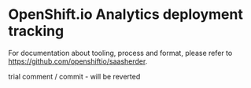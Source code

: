# OpenShift.io Analytics deployment tracking

For documentation about tooling, process and format, please refer to https://github.com/openshiftio/saasherder.

trial comment / commit - will be reverted
